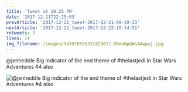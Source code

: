 ```yaml
---
title: 'Tweet at 10:25 PM'
date: '2017-12-21T22:25:03'
prevArticle: '2017-12-21_tweet-2017-12-21-09-19-33'
nextArticle: '2017-12-22_tweet-2017-12-22-10-14-51'
retweets: 3
likes: 14
img_filename: /images/943970599331823621-DRmoNpQWsAAwpwj.jpg
---
```

@jenheddle Big indicator of the end theme of #thelastjedi in Star Wars Adventures #4 also

![@jenheddle Big indicator of the end theme of #thelastjedi in Star Wars Adventures #4 also](/images/943970599331823621-DRmoNpQWsAAwpwj.jpg "@jenheddle Big indicator of the end theme of #thelastjedi in Star Wars Adventures #4 also")